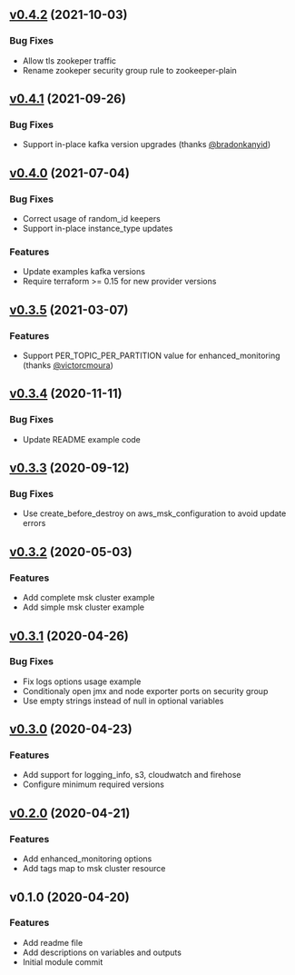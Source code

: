 
<a name="v0.4.2"></a>
## [v0.4.2](https://github.com/angelabad/terraform-aws-msk-cluster/compare/v0.4.1...v0.4.2) (2021-10-03)

### Bug Fixes

* Allow tls zookeper traffic
* Rename zookeper security group rule to zookeeper-plain


<a name="v0.4.1"></a>
## [v0.4.1](https://github.com/angelabad/terraform-aws-msk-cluster/compare/v0.4.0...v0.4.1) (2021-09-26)

### Bug Fixes

* Support in-place kafka version upgrades (thanks [@bradonkanyid](https://github.com/bradonkanyid))


<a name="v0.4.0"></a>
## [v0.4.0](https://github.com/angelabad/terraform-aws-msk-cluster/compare/v0.3.5...v0.4.0) (2021-07-04)

### Bug Fixes

* Correct usage of random_id keepers
* Support in-place instance_type updates

### Features

* Update examples kafka versions
* Require terraform >= 0.15 for new provider versions


<a name="v0.3.5"></a>
## [v0.3.5](https://github.com/angelabad/terraform-aws-msk-cluster/compare/v0.3.4...v0.3.5) (2021-03-07)

### Features

* Support PER_TOPIC_PER_PARTITION value for enhanced_monitoring (thanks [@victorcmoura](https://github.com/victorcmoura))


<a name="v0.3.4"></a>
## [v0.3.4](https://github.com/angelabad/terraform-aws-msk-cluster/compare/v0.3.3...v0.3.4) (2020-11-11)

### Bug Fixes

* Update README example code


<a name="v0.3.3"></a>
## [v0.3.3](https://github.com/angelabad/terraform-aws-msk-cluster/compare/v0.3.2...v0.3.3) (2020-09-12)

### Bug Fixes

* Use create_before_destroy on aws_msk_configuration to avoid update errors


<a name="v0.3.2"></a>
## [v0.3.2](https://github.com/angelabad/terraform-aws-msk-cluster/compare/v0.3.1...v0.3.2) (2020-05-03)

### Features

* Add complete msk cluster example
* Add simple msk cluster example


<a name="v0.3.1"></a>
## [v0.3.1](https://github.com/angelabad/terraform-aws-msk-cluster/compare/v0.3.0...v0.3.1) (2020-04-26)

### Bug Fixes

* Fix logs options usage example
* Conditionaly open jmx and node exporter ports on security group
* Use empty strings instead of null in optional variables


<a name="v0.3.0"></a>
## [v0.3.0](https://github.com/angelabad/terraform-aws-msk-cluster/compare/v0.2.0...v0.3.0) (2020-04-23)

### Features

* Add support for logging_info, s3, cloudwatch and firehose
* Configure minimum required versions


<a name="v0.2.0"></a>
## [v0.2.0](https://github.com/angelabad/terraform-aws-msk-cluster/compare/v0.1.0...v0.2.0) (2020-04-21)

### Features

* Add enhanced_monitoring options
* Add tags map to msk cluster resource


<a name="v0.1.0"></a>
## v0.1.0 (2020-04-20)

### Features

* Add readme file
* Add descriptions on variables and outputs
* Initial module commit
